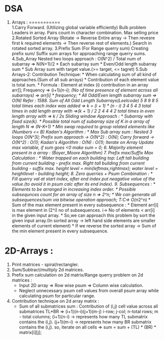 # DSA

1. Arrays :
===========   
   1.Carry Forward. (Utilizing global variable efficiently)
     Bulb problem
     Leaders in array.
     Pairs count in character combination.
     Max selling price
   2.Rotated Sorted Array (Rotate -> Reverse Entire array -> Then revesre first k required elements -> Then reverse rest of elements.) 
     Search in rotated sorted array.
   3.Prefix Sum (For Range querry sum)
     Creating prefix sum/ Suffix sum arrays for approaching range querry sums.
   4.Sub_Array
      Nested two loops approach : O(N^2) / Total num of subarray => N(N+1)/2
       * Each subarray sum
       * Even/Odd length subarray sum
       * Sub Array sum with target value.(>= target, <= tagret)
   5.Sub Arrays-2:
      Contribution Technique: 
         * When calculating sum of all kind of approaches.(Sum of all sub arrays)
         * Contribution of each element value is total sum.
         * Formula :
               Element at index (i) contribution in an array arr[];
               Frequency =>  (i+1)*(n-i); (No of time presence of element across all subarrays)
               => arr[i] * frequency;
         * All Odd/Even length subarray sum => O(N)
                 Refer : 1588. Sum of All Odd Length Subarrays(Leetcode)
                 5 8 9 8 5 total times each index was added => k = (i + 1) * (n - i)
                 3 4 5 4 3 total times in odd length array with =>(k + 1) / 2
                 2 4 4 4 2 total times in even length array with => k / 2s
      Sliding window Approach :
         * Subarray with fixed size(k). 
         * Possible total num of subarray size of K in a array of length N => (N-K+1)
         * Min swap required to group related elements like (Numbers <= B)
      Kadan's Algorithm :
         * Max Sub array sum :
               Nested 3 loops O(N^3); Prefix sum approach -> O(N^2) : O(N); Carry forward -> O(N^2) : O(1);
               Kadan's Algorithm : O(N) : O(1);
                  Iterate on Array Update max variable, if sum goes <0 make sum = 0;
   6. Majority element present in a array : (Boyer_Moore Algorithm)
   7. Prefix max/Suffix Max Calculation :
         * Water trapped on each building top:
             Left tall building from current building - prefix max.
             Right tall building from current building - suffix max.
             height level = min(leftmax,rightmax);
             water level = heightlevel - building height;
   8. Zero querries + Psum Combination :
         * Fill querry val at start index, after end index put neagative value of the value.(to avoid it in psum calc after its end index).
   9. Subsequences :
         * Elements to be arranged in increasing index order.
         * Possible subsequnces count for an array of size n => 2^n;
         * We can generate all subsequences/sum via bitwise operation approach;  T:C=> O(n*2^n)
         * Sum of the max element present in every subsequence :
         *  Element arr[i] is max element in (2^i) no of subsequences. i-> No of elements < arr[i] in the given input array.
         *  So,we can approach this problem by sort the given input array.(In sorted array -> left hand side elements are smaller elements of current element)
         *  If we reverse the sorted array -> Sum of the min element present in every subsequence.

2D-Arrays :
=========== 
   1. Print matrices - spiral/rectangler.
   2. Sum/Subtract/multiply 2d matrices.
   3. Prefix sum calculation on 2d matrix/Range querry problem on 2d matrices :
      * Input 2D array => Row wise psum => Column wise calculation.
      * Neglect unnecessary psum cell values from overall psum array while calculating psum for particular range.
   4. Contribution technique on 2d array matrix :
      * Sum of all submatrices sum :
        Contribution of (i,j) cell value across all submatrices TL*BR => (i+1)(n-i)(j+1)(m-j)
        i-row; j-col; n-total rows; m - total columns;
        (i+1)(n-i) -> represents how many TL submatrix contains the (i,j).
        (j+1)(m-i) -> represents how many BR submatrix contains the (i,j).
         so,
        iterate on all cells => sum = sum + (TL) * (BR) * matrix[i][j];
        
